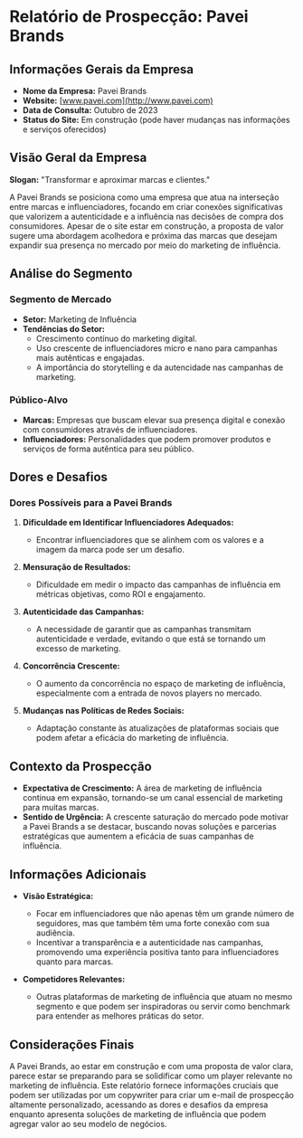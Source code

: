 # Relatório de Prospecção: Pavei Brands

## Informações Gerais da Empresa

- **Nome da Empresa:** Pavei Brands
- **Website:** [www.pavei.com](http://www.pavei.com)
- **Data de Consulta:** Outubro de 2023
- **Status do Site:** Em construção (pode haver mudanças nas informações e serviços oferecidos)

## Visão Geral da Empresa

**Slogan:** "Transformar e aproximar marcas e clientes."

A Pavei Brands se posiciona como uma empresa que atua na interseção entre marcas e influenciadores, focando em criar conexões significativas que valorizem a autenticidade e a influência nas decisões de compra dos consumidores. Apesar de o site estar em construção, a proposta de valor sugere uma abordagem acolhedora e próxima das marcas que desejam expandir sua presença no mercado por meio do marketing de influência.

## Análise do Segmento

### Segmento de Mercado

- **Setor:** Marketing de Influência
- **Tendências do Setor:**
  - Crescimento contínuo do marketing digital.
  - Uso crescente de influenciadores micro e nano para campanhas mais autênticas e engajadas.
  - A importância do storytelling e da autencidade nas campanhas de marketing.

### Público-Alvo

- **Marcas:** Empresas que buscam elevar sua presença digital e conexão com consumidores através de influenciadores.
- **Influenciadores:** Personalidades que podem promover produtos e serviços de forma autêntica para seu público.

## Dores e Desafios

### Dores Possíveis para a Pavei Brands

1. **Dificuldade em Identificar Influenciadores Adequados:** 
   - Encontrar influenciadores que se alinhem com os valores e a imagem da marca pode ser um desafio.

2. **Mensuração de Resultados:**
   - Dificuldade em medir o impacto das campanhas de influência em métricas objetivas, como ROI e engajamento.

3. **Autenticidade das Campanhas:**
   - A necessidade de garantir que as campanhas transmitam autenticidade e verdade, evitando o que está se tornando um excesso de marketing.

4. **Concorrência Crescente:**
   - O aumento da concorrência no espaço de marketing de influência, especialmente com a entrada de novos players no mercado.

5. **Mudanças nas Políticas de Redes Sociais:**
   - Adaptação constante às atualizações de plataformas sociais que podem afetar a eficácia do marketing de influência.

## Contexto da Prospecção

- **Expectativa de Crescimento:** A área de marketing de influência continua em expansão, tornando-se um canal essencial de marketing para muitas marcas.
- **Sentido de Urgência:** A crescente saturação do mercado pode motivar a Pavei Brands a se destacar, buscando novas soluções e parcerias estratégicas que aumentem a eficácia de suas campanhas de influência.
  
## Informações Adicionais

- **Visão Estratégica:**
  - Focar em influenciadores que não apenas têm um grande número de seguidores, mas que também têm uma forte conexão com sua audiência.
  - Incentivar a transparência e a autenticidade nas campanhas, promovendo uma experiência positiva tanto para influenciadores quanto para marcas.

- **Competidores Relevantes:**
  - Outras plataformas de marketing de influência que atuam no mesmo segmento e que podem ser inspiradoras ou servir como benchmark para entender as melhores práticas do setor.

## Considerações Finais

A Pavei Brands, ao estar em construção e com uma proposta de valor clara, parece estar se preparando para se solidificar como um player relevante no marketing de influência. Este relatório fornece informações cruciais que podem ser utilizadas por um copywriter para criar um e-mail de prospecção altamente personalizado, acessando as dores e desafios da empresa enquanto apresenta soluções de marketing de influência que podem agregar valor ao seu modelo de negócios.